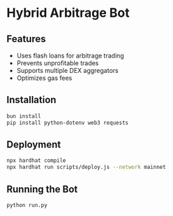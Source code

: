 # Hybrid Arbitrage Bot

## Features
- Uses flash loans for arbitrage trading
- Prevents unprofitable trades
- Supports multiple DEX aggregators
- Optimizes gas fees

## Installation
```sh
bun install
pip install python-dotenv web3 requests
```

## Deployment
```sh
npx hardhat compile
npx hardhat run scripts/deploy.js --network mainnet
```

## Running the Bot
```sh
python run.py
```
